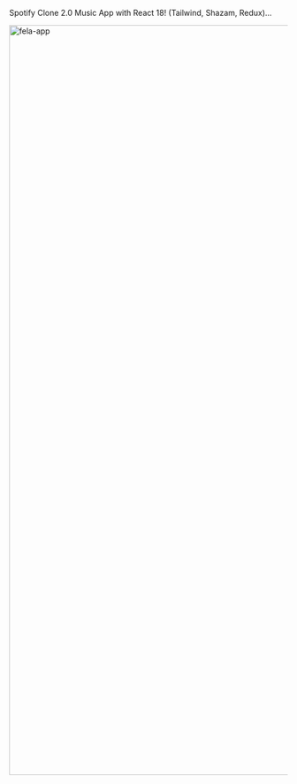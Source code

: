 Spotify Clone 2.0 Music App with React 18! (Tailwind, Shazam, Redux)...


<img width="1356" alt="fela-app" src="https://user-images.githubusercontent.com/121208942/221341020-5aac1533-7926-4a3f-8a2a-c37d02b1ba0e.png">
